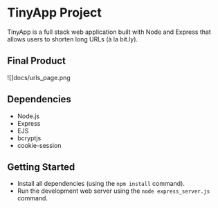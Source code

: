 # TinyApp Project

TinyApp is a full stack web application built with Node and Express that allows users to shorten long URLs (à la bit.ly).

## Final Product
![]docs/urls_page.png


## Dependencies

- Node.js
- Express
- EJS
- bcryptjs
- cookie-session

## Getting Started

- Install all dependencies (using the `npm install` command).
- Run the development web server using the `node express_server.js` command.